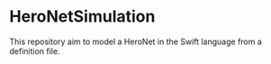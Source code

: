 # HeroNetSimulation
This repository aim to model a HeroNet in the Swift language from a definition file.
